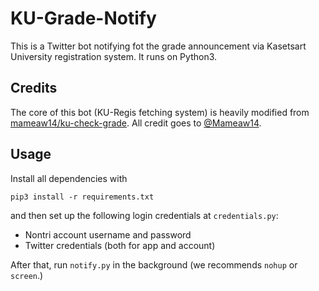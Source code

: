 # KU-Grade-Notify

This is a Twitter bot notifying fot the grade announcement via Kasetsart University registration system. It runs on Python3.

## Credits

The core of this bot (KU-Regis fetching system) is heavily modified from [mameaw14/ku-check-grade](https://github.com/mameaw14/ku-check-grade/). All credit goes to [@Mameaw14](https://twitter.com/Mameaw14).

## Usage

Install all dependencies with

```
pip3 install -r requirements.txt
```

and then set up the following login credentials at `credentials.py`:
* Nontri account username and password
* Twitter credentials (both for app and account)

After that, run `notify.py` in the background (we recommends `nohup` or `screen`.)
